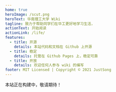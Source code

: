 ```yaml
---
home: true
heroImage: /scut.png
heroText: 华南理工大学 Wiki
tagline: 致力于帮助同学们在华工更好地学习生活，
actionText: 开始阅读
actionLink: /life/
features:
  - title: 开源
    details: 本站代码和文档在 Github 上开源
  - title: 稳定
    details: 托管在 Github Pages 上，稳定可靠 
  - title: 开放
    details: 欢迎任何人参与 wiki 的编写
footer: MIT Licensed | Copyright © 2021 JustSong
---
```



本站正在构建中，敬请期待！
